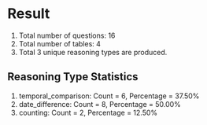 # Result<br/>
1. Total number of questions: 16<br/>
2. Total number of tables: 4<br/>
3. Total 3 unique reasoning types are produced.<br/>
## **Reasoning Type Statistics**<br/>
1. temporal_comparison: Count = 6, Percentage = 37.50%<br/>
2. date_difference: Count = 8, Percentage = 50.00%<br/>
3. counting: Count = 2, Percentage = 12.50%<br/>
